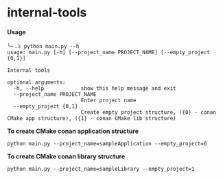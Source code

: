 # internal-tools

#### Usage
```[bash]
╰─⠠⠵ python main.py --h
usage: main.py [-h] [--project_name PROJECT_NAME] [--empty_project {0,1}]

Internal tools

optional arguments:
  -h, --help            show this help message and exit
  --project_name PROJECT_NAME
                        Enter project name
  --empty_project {0,1}
                        Create empty project structure, ({0} - conan CMake app structure), ({1} - conan CMake lib structure)
```

**To create CMake conan application structure**
```[bash]
python main.py --project_name=sampleApplication --empty_project=0
```

**To create CMake conan library structure**
```[bash]
python main.py --project_name=sampleLibrary --empty_project=1
```
